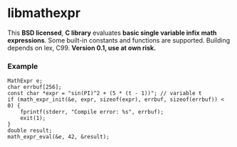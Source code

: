 # libmathexpr
This **BSD licensed**, **C library** evaluates **basic single variable infix math expressions**. Some built-in constants and functions are supported. Building depends on lex, C99. **Version 0.1, use at own risk.**

### Example
    MathExpr e;
    char errbuf[256];
    const char *expr = "sin(PI)^2 + (5 * (t - 1))"; // variable t
    if (math_expr_init(&e, expr, sizeof(expr), errbuf, sizeof(errbuf)) < 0) {
        fprintf(stderr, "Compile error: %s", errbuf);
        exit(1);
    }
    double result;
    math_expr_eval(&e, 42, &result);